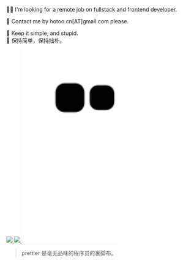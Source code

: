👨‍💻 I'm looking for a remote job on fullstack and frontend developer.

📧 Contact me by hotoo.cn[AT]gmail.com please.


🦮 Keep it simple, and stupid.<br/>
🐂 保持简单，保持拙朴。

<a href="#">
<image width='28%' src="https://github-readme-stats.vercel.app/api?username=hotoo&show_icons=true&include_all_commits=false&hide_border=true&hide=contribs&theme=vue" />
</a>
<a href="#">
<image width="20%" src="https://github-readme-stats.vercel.app/api/top-langs/?username=hotoo&theme=vue&show_icons=true&hide_border=true&hide=contribs&layout=compact" />
</a>
<a href="#">
<picture width='50%'>
  <source media="(prefers-color-scheme: dark)" srcset="https://raw.githubusercontent.com/hotoo/hotoo/output/github-contribution-grid-snake-dark.svg">
  <source media="(prefers-color-scheme: light)" srcset="https://raw.githubusercontent.com/hotoo/hotoo/output/github-contribution-grid-snake.svg">
  <img width='50%' alt="github contribution grid snake animation" src="https://raw.githubusercontent.com/hotoo/hotoo/output/github-contribution-grid-snake.svg">
</picture>
</a>



<p/><p/>

> prettier 是毫无品味的程序员的裹脚布。

<!--
div align="center">
<img alt="Github State" src="https://github-readme-stats.vercel.app/api?username=hotoo&show_icons=true&line_height=27&count_private=true&title_color=ffffff&text_color=c9cacc&icon_color=2bbc8a&bg_color=1d1f21" align="center" />
</div
-->

<!--
![Github Top Programing Language](https://github-readme-stats.vercel.app/api/top-langs/?username=hotoo&hide=java,html,tex&title_color=ffffff&text_color=c9cacc&icon_color=2bbc8a&bg_color=1d1f21&langs_count=3)
-->


<!--
**hotoo/hotoo** is a ✨ _special_ ✨ repository because its `README.md` (this file) appears on your GitHub profile.

Here are some ideas to get you started:

- 🔭 I’m currently working on ...
- 🌱 I’m currently learning ...
- 👯 I’m looking to collaborate on ...
- 🤔 I’m looking for help with ...
- 💬 Ask me about ...
- 📫 How to reach me: ...
- 😄 Pronouns: ...
- ⚡ Fun fact: ...
-->
